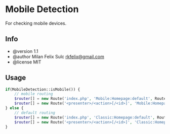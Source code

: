 # Mobile Detection

For checking mobile devices.

## Info

* @version 1.1
* @author Milan Felix Sulc <rkfelix@gmail.com>
* @license MIT

## Usage

```php
if(MobileDetection::isMobile()) {
    // mobile routing
    $router[] = new Route('index.php', 'Mobile:Homepage:default', Route::ONE_WAY);
    $router[] = new Route('<presenter>/<action>[/<id>]', 'Mobile:Homepage:default');
} else {
    // default routing
    $router[] = new Route('index.php', 'Classic:Homepage:default', Route::ONE_WAY);
    $router[] = new Route('<presenter>/<action>[/<id>]', 'Classic:Homepage:default');
}
```